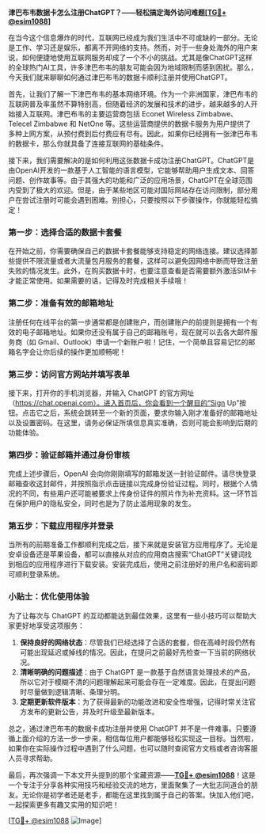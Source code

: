 **津巴布韦数据卡怎么注册ChatGPT？——轻松搞定海外访问难题[[TG💪+ @esim1088](https://t.me/s/esim1088)]**

在当今这个信息爆炸的时代，互联网已经成为我们生活中不可或缺的一部分。无论是工作、学习还是娱乐，都离不开网络的支持。然而，对于一些身处海外的用户来说，如何便捷地使用互联网服务却成了一个不小的挑战。尤其是像ChatGPT这样的全球热门AI工具，许多津巴布韦的朋友可能会因为地域限制而感到困扰。那么，今天我们就来聊聊如何通过津巴布韦的数据卡顺利注册并使用ChatGPT。

首先，让我们了解一下津巴布韦的基本网络环境。作为一个非洲国家，津巴布韦的互联网普及率虽然不算特别高，但随着经济的发展和技术的进步，越来越多的人开始接入互联网。津巴布韦的主要运营商包括 Econet Wireless Zimbabwe、Telecel Zimbabwe 和 NetOne 等。这些运营商提供的数据卡服务为用户提供了多种上网方案，从预付费到后付费应有尽有。因此，如果你已经拥有一张津巴布韦的数据卡，那么你就具备了连接互联网的基础条件。

接下来，我们需要解决的是如何利用这张数据卡成功注册ChatGPT。ChatGPT是由OpenAI开发的一款基于人工智能的语言模型，它能够帮助用户生成文本、回答问题、创作故事等。由于其强大的功能和广泛的应用场景，ChatGPT在全球范围内受到了极大的欢迎。但是，由于某些地区可能对国际网站存在访问限制，部分用户在尝试注册时可能会遇到困难。别担心，只要按照以下步骤操作，你就能轻松搞定！

### 第一步：选择合适的数据卡套餐

在开始之前，你需要确保自己的数据卡套餐能够支持稳定的网络连接。建议选择那些提供不限流量或者大流量包月服务的套餐，这样可以避免因网络中断而导致注册失败的情况发生。此外，在购买数据卡时，也要注意查看是否需要额外激活SIM卡才能正常使用。如果需要的话，记得及时完成相关手续哦！

### 第二步：准备有效的邮箱地址

注册任何在线平台的第一步通常都是创建账户，而创建账户的前提则是拥有一个有效的电子邮箱地址。如果你还没有属于自己的邮箱账号，现在就可以去各大邮件服务商（如 Gmail、Outlook）申请一个新账户啦！记住，一个简单且容易记忆的邮箱名字会让你后续的操作更加顺畅呢！

### 第三步：访问官方网站并填写表单

接下来，打开你的手机浏览器，并输入 ChatGPT 的官方网址（https://chat.openai.com）。进入首页后，你会看到一个醒目的“Sign Up”按钮。点击它之后，系统会跳转至一个新的页面，要求你输入刚才准备好的邮箱地址以及设置密码。在这里，请务必保证所填信息真实准确，否则可能会影响到后期的功能体验。

### 第四步：验证邮箱并通过身份审核

完成上述步骤后，OpenAI 会向你刚刚填写的邮箱发送一封验证邮件。请尽快登录邮箱查收这封邮件，并按照指示点击链接以完成身份验证过程。同时，根据个人情况的不同，有些用户还可能被要求上传身份证件的照片作为补充资料。这一环节旨在保护用户的隐私安全，同时也是为了防止滥用现象的发生。

### 第五步：下载应用程序并登录

当所有的前期准备工作都顺利完成之后，接下来就是安装官方应用程序了。无论是安卓设备还是苹果设备，都可以直接从对应的应用商店搜索“ChatGPT”关键词找到相应的应用程序进行下载安装。安装完成后，使用之前注册好的用户名和密码即可顺利登录系统。

### 小贴士：优化使用体验

为了让每次与 ChatGPT 的互动都能达到最佳效果，这里有一些小技巧可以帮助大家更好地享受这项服务：

1. **保持良好的网络状态**：尽管我们已经选择了合适的套餐，但在高峰时段仍然有可能出现延迟或掉线的情况。因此，在提问之前最好先检查一下当前的网络状况。
2. **清晰明确的问题描述**：由于 ChatGPT 是一款基于自然语言处理技术的产品，所以它对于模糊不清的问题理解起来可能会存在一定难度。因此，在提出问题时尽量做到逻辑清晰、条理分明。
3. **定期更新软件版本**：为了获得最新的功能改进和安全性增强，记得时常关注官方发布的更新公告，并及时升级至最新版本。

总之，通过津巴布韦的数据卡成功注册并使用 ChatGPT 并不是一件难事。只要遵循上面介绍的方法一步一步来，相信每位用户都能够轻松实现这一目标。当然啦，如果你在实际操作过程中遇到了什么问题，也可以随时查阅官方文档或者咨询客服人员寻求帮助。

最后，再次强调一下本文开头提到的那个宝藏资源——**[TG💪+ @esim1088](https://t.me/s/esim1088)**！这是一个专注于分享各种实用技巧和经验交流的地方，里面聚集了一大批志同道合的朋友。无论你是初学者还是老手，都能在这里找到属于自己的答案。快加入他们吧，一起探索更多有趣又实用的知识吧！

[[TG💪+ @esim1088](https://t.me/s/esim1088) ![Image](https://i.postimg.cc/4NQfJmqS/Snipaste-2025-05-13-00-14-12.png)]
